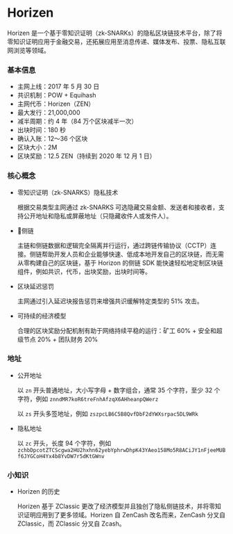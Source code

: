 # Horizen

Horizen 是一个基于零知识证明（zk-SNARKs）的隐私区块链技术平台，除了将零知识证明应用于金融交易，还拓展应用至消息传递、媒体发布、投票、隐私互联网浏览等领域。

### 基本信息

- 主网上线：2017 年 5 月 30 日
- 共识机制：POW + Equihash
- 主网代币：Horizen（ZEN）
- 最大发行：21,000,000
- 减半周期：约 4 年（84 万个区块减半一次）
- 出块时间：180 秒
- 确认入账：12～36 个区块
- 区块大小：2M
- 区块奖励：12.5 ZEN（持续到 2020 年 12 月 1 日）

### 核心概念

- 零知识证明（zk-SNARKS）隐私技术

  根据交易类型主网通过 zk-SNARKS 可选隐藏交易金额、发送者和接收者，支持公开地址和隐私或屏蔽地址（只隐藏收件人或发件人）。

- 侧链

  主链和侧链数据和逻辑完全隔离并行运行，通过跨链传输协议（CCTP）连接。侧链帮助开发人员和企业能够快速、低成本地开发自己的区块链，而无需从零构建自己的区块链，基于 Horizon 的侧链 SDK 能快速轻松地定制区块链组件，例如共识，代币，出块奖励，出块时间等。

- 区块延迟惩罚

  主网通过引入延迟块报告惩罚来增强共识缓解特定类型的 51% 攻击。

- 可持续的经济模型

  合理的区块奖励分配机制有助于网络持续平稳的运行：矿工 60% + 安全和超级节点 20% + 团队财务 20%

### 地址

- 公开地址

  以 `zn` 开头普通地址，大小写字母 + 数字组合，通常 35 个字符，至少 32 个字符，例如 `znndMR7koR6treFnhAfzqX6AHheanpQWerz`

  以 `zs` 开头多签地址，例如 `zszpcLB6C5B8QvfDbF2dYWXsrpac5DL9WRk`

- 隐私地址

  以 `zc` 开头，长度 94 个字符，例如 `zchbDpcotZTCScgwa2HU2hxhn62yebYphrwDhpK43YAeo158Mo5R8ACiJY1nFjeeMUBf6JYGCoH4Yx4b8YvDW7r5dKtGWnv`

### 小知识

- Horizen 的历史

  Horizen 基于 ZClassic 更改了经济模型并且独创了隐私侧链技术，并将零知识证明应用到了更多领域。Horizen 自 ZenCash 改名而来，ZenCash 分叉自 ZClassic，而 ZClassic 分叉自 Zcash。
